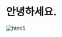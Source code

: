 <h1>안녕하세요.</h1>

![html5](https://img.shields.io/badge/html5-E34F26.svg?style=for-the-badge&logo=html5&logoColor=white)
